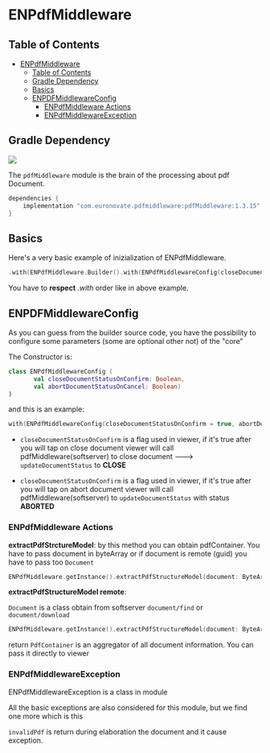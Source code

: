 # ENPdfMiddleware

## Table of Contents

- [ENPdfMiddleware](#enpdfmiddleware)
  - [Table of Contents](#table-of-contents)
  - [Gradle Dependency](#gradle-dependency)
  - [Basics](#basics)
  - [ENPDFMiddlewareConfig](#enpdfmiddlewareconfig)
    - [ENPdfMiddleware Actions](#enpdfmiddleware-actions)
    - [ENPdfMiddlewareException](#enpdfmiddlewareexception)


## Gradle Dependency
![](https://badgen.net/badge/stable/1.3.15/blue)

The `pdfMiddleware` module is the brain of the processing about pdf Document.

```gradle
dependencies {
    implementation "com.euronovate.pdfmiddleware:pdfMiddleware:1.3.15"
}
```
## Basics

Here's a very basic example of inizialization of ENPdfMiddleware.

```kotlin
.with(ENPdfMiddleware.Builder().with(ENPdfMiddlewareConfig(closeDocumentStatusOnConfirm = true, abortDocumentStatusOnCancel = true)).build())
```
                
You have to **respect** *.with* order like in above example.


## ENPDFMiddlewareConfig

As you can guess from the builder source code, you have the possibility to configure some parameters (some are optional other not) of the "core"

The Constructor is:
```kotlin
class ENPdfMiddlewareConfig (  
       val closeDocumentStatusOnConfirm: Boolean,   
       val abortDocumentStatusOnCancel: Boolean)
)
```
and this is an example:

```kotlin
with(ENPdfMiddlewareConfig(closeDocumentStatusOnConfirm = true, abortDocumentStatusOnCancel = true)
```
* `closeDocumentStatusOnConfirm` is a flag used in viewer, if it's true after you will tap on close document viewer will call pdfMiddleware(softserver) to close document ---> `updateDocumentStatus` to **CLOSE**

* `closeDocumentStatusOnConfirm` is a flag used in viewer, if it's true after you will tap on abort document viewer will call pdfMiddleware(softserver) to  `updateDocumentStatus` with status **ABORTED**

### ENPdfMiddleware Actions

**extractPdfStrctureModel**: by this method you can obtain pdfContainer. You have to pass document in byteArray or if document is remote (guid) you have to pass too `Document` 
```kotlin
ENPdfMiddleware.getInstance().extractPdfStructureModel(document: ByteArray): PdfContainer
```

**extractPdfStructureModel remote**: 

`Document` is a class obtain from softserver `document/find` or `document/download`

```kotlin
ENPdfMiddleware.getInstance().extractPdfStructureModel(document: ByteArray,remoteDocument: Document): PdfContainer
```
return `PdfContainer` is an aggregator of all document information. You can pass it directly to viewer


### ENPdfMiddlewareException

ENPdfMiddlewareException is a class in module

All the basic exceptions are also considered for this module, but we find one more which is this

`invalidPdf` is return during elaboration the document and it cause exception.

